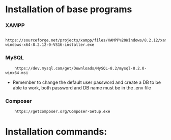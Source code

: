 # Installation of base programs

### XAMPP

        https://sourceforge.net/projects/xampp/files/XAMPP%20Windows/8.2.12/xampp-windows-x64-8.2.12-0-VS16-installer.exe

### MySQL

        https://dev.mysql.com/get/Downloads/MySQL-8.2/mysql-8.2.0-winx64.msi

-   Remember to change the default user password and create a DB to be able to work, both password and DB name must be in the .env file

### Composer

        https://getcomposer.org/Composer-Setup.exe

# Installation commands:
